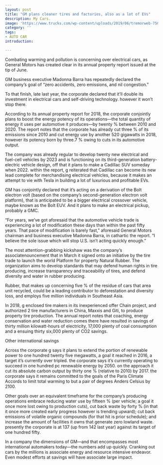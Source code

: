 ```yaml
---
layout: post
title: "GM plans cleaner tires and factories, also as a lot of EVs"
description: My Cars.
image: 'https://www.trucks.com/wp-content/uploads/2019/06/tremorweb-750x400.jpg'
category: ''
tags:
- AUTO CAR
introduction:

---
```

Combating warming and pollution is concerning over electrical cars, as General Motors has created clear in its annual property report issued at the tip of June.

GM business executive Madonna Barra has repeatedly declared the company’s goal of “zero accidents, zero emissions, and nil congestion.”

To that finish, late last year, the corporate declared that it’ll double its investment in electrical cars and self-driving technology. however it won’t stop there.

According to its annual property report for 2018, the corporate conjointly plans to boost the energy potency of its operations—the total quantity of energy it uses per automotive it produces—by twenty % between 2010 and 2020. The report notes that the corporate has already cut three % of its emissions since 2010 and cut energy use by another 520 gigawatts in 2018, however its potency born by three.7 % owing to cuts in its automotive output.

The company was already regular to develop twenty new electrical and fuel-cell vehicles by 2023 and is functioning on its third-generation battery-electric vehicle design, off that it plans to make a Cadillac SUV someday when 2022. within the report, g reiterated that Cadillac can become its new lead complete for merchandising electrical vehicles, because it makes an attempt to vie with Tesla in building a lot of luxurious and profitable EVs.

GM has conjointly declared that it’s acting on a derivation of the Bolt electron volt (based on the company’s second-generation electron volt platform), that is anticipated to be a bigger electrical crossover vehicle, maybe known as the Bolt EUV. And it plans to make an electrical pickup, probably a GMC.

“For years, we’ve got aforesaid that the automotive vehicle trade is experiencing a lot of modification these days than within the past fifty years. That pace of modification is barely fast,” aforesaid General Motors chairman and business executive Madonna Barra, in cathartic the report. “I believe the sole issue which will stop U.S. isn’t acting quickly enough.”

The most attention-grabbing kickshaw was the company’s associatenouncement that in March it signed onto an initiative by the tire trade to launch the world Platform for property Natural Rubber. The organization aims to develop standards that may defend human rights in tire producing, increase transparency and traceability of tires, and defend diversity and water in rubber producing.

Rubber, that makes up concerning five % of the residue of cars that area unit recycled, could be a leading contributor to deforestation and diversity loss, and employs five million individuals in Southeast Asia.

In 2018, g enclosed tire makers in its inexperienced offer Chain project, and authorized 2 tire manufacturers in China, Maxxis and Giti, to produce property tire production. The annual report notes that coaching, energy conservation and water reduction comes there have resulted in savings of thirty million kilowatt-hours of electricity, 17,000 plenty of coal consumption and a ensuing thirty six,000 plenty of CO2 savings.

Other international savings

Across the corporate g says it plans to extend the portion of renewable power to one hundred twenty five megawatts, a goal it reached in 2016, a target it’s currently over tripled. the corporate says it’s currently operating to succeed in one hundred pc renewable energy by 2050. on the approach it cut its absolute carbon output by thirty one % (relative to 2010) by 2017. the corporate says it remains committed to the goals of the Paris Climate Accords to limit total warming to but a pair of degrees Anders Celsius by 2100.

Other goals over an equivalent timeframe for the company’s producing operations embrace reducing water use by fifteen % (per vehicle; a goal it once more lost owing to production cuts), cut back waste by forty % (in that it once more created early progress however is trending upward); cut back emissions of volatile organic compounds (for that hit is prior schedule); and increase the amount of facilities it owns that generate zero lowland waste. presently the corporate is at 137 (up from 142 last year) against its target of one hundred fifty.

In a company the dimensions of GM—and that encompasses most international automakers today—the numbers add up quickly. Cranking out cars by the millions is associate energy and resource intensive endeavor. Even modest efforts at savings will have associate large impact.